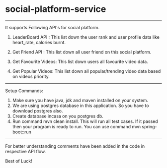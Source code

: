 # social-platform-service

--------------------------------------------------------

It supports Following API's for social platform.

1. LeaderBoard API : This list down the user rank and user profile data like heart_rate, calories burnt.

2. Get Friend API : This list down all user friend on this social platform.

3. Get Favourite Videos: This list down users all favourite video data.

4. Get Popular Videos: This list down all popular/trending video data based on videos priority.

-------------------------------------------------------------------------


Setup Commands:

1. Make sure you have java, jdk and maven installed on your system.
2. We are using postgres database in this application. So you have to download postgres also.
3. Create database incasa on you postgres db.
4. Run command mvn clean install. This will run all test cases. If it passed then your program is ready to run. You can use command mvn spring-boot::run


---------------------------------------------------------------

For better understanding comments have been added in the code in respective API flow.

Best of Luck!










